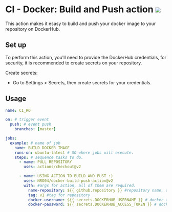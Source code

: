 # CI - Docker: Build and Push action <img src="https://img.shields.io/badge/Docker-2496ed?style=for-the-badge&logo=docker&logoColor=white">

This action makes it esasy to build and push your docker image to your repository on DockerHub.


## Set up 

To perform this action, you'll need to provide the DockerHub credentials, for security, it is recommended to create secrets on your repository.

Create secrets: 
  - Go to Settings  >  Secrets, then create secrets for your credentials.

## Usage

```yaml
name: CI_RO

on: # trigger event
  push: # event push
    branches: [master]

jobs:
  example: # name of job
    name: BUILD DOCKER IMAGE
    runs-on: ubuntu-latest # SO where jobs will execute.
    steps: # sequence tasks to do.
      - name: PULL REPOSITORY
        uses: actions/checkout@v2

      - name: USING ACTION TO BUILD AND PUST :)
        uses: NRO04/docker-build-push-action@v2
        with: #args for action, all of them are required.
          name-repository: ${{ github.repository }} #repository name, specify what the repository will be called on dockerhub.
          tag: v1 #tag for repository
          docker-username: ${{ secrets.DOCKERHUB_USERNAME }} # docker account - username
          docker-password: ${{ secrets.DOCKERHUB_ACCESS_TOKEN }} # docker password, it should use access token
         
```
